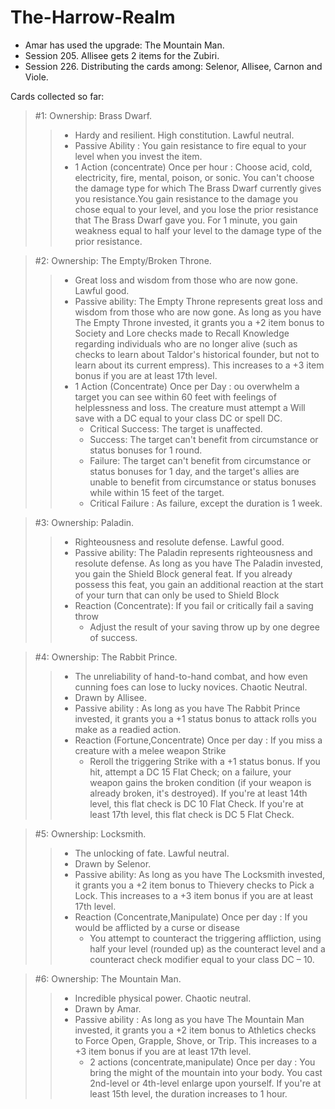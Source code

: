 # The-Harrow-Realm

- Amar has used the upgrade: The Mountain Man.
- Session 205. Allisee gets 2 items for the Zubiri.
- Session 226. Distributing the cards among: Selenor, Allisee, Carnon and Viole.

Cards collected so far:

> #1: Ownership: Brass Dwarf.
>> - Hardy and resilient. High constitution. Lawful neutral.
>> - Passive Ability : You gain resistance to fire equal to your level when you invest the item.
>> - 1 Action (concentrate) Once per hour : Choose acid, cold, electricity, fire, mental, poison, or sonic. You can't choose the damage type for which The Brass Dwarf currently gives you resistance.You gain resistance to the damage you chose equal to your level, and you lose the prior resistance that The Brass Dwarf gave you. For 1 minute, you gain weakness equal to half your level to the damage type of the prior resistance.

> #2: Ownership: The Empty/Broken Throne.
>> - Great loss and wisdom from those who are now gone. Lawful good.
>> - Passive ability: The Empty Throne represents great loss and wisdom from those who are now gone. As long as you have The Empty Throne invested, it grants you a +2 item bonus to Society and Lore checks made to Recall Knowledge regarding individuals who are no longer alive (such as checks to learn about Taldor's historical founder, but not to learn about its current empress). This increases to a +3 item bonus if you are at least 17th level.
>> - 1 Action (Concentrate) Once per Day : ou overwhelm a target you can see within 60 feet with feelings of helplessness and loss. The creature must attempt a Will save with a DC equal to your class DC or spell DC. 
>>   - Critical Success: The target is unaffected. 
>>   - Success: The target can't benefit from circumstance or status bonuses for 1 round. 
>>   - Failure: The target can't benefit from circumstance or status bonuses for 1 day, and the target's allies are unable to benefit from circumstance or status bonuses while within 15 feet of the target. 
>>   - Critical Failure : As failure, except the duration is 1 week.

> #3: Ownership: Paladin.
>> - Righteousness and resolute defense. Lawful good.
>> - Passive ability: The Paladin represents righteousness and resolute defense. As long as you have The Paladin invested, you gain the Shield Block general feat. If you already possess this feat, you gain an additional reaction at the start of your turn that can only be used to Shield Block
>> - Reaction (Concentrate): If you fail or critically fail a saving throw 
>>   - Adjust the result of your saving throw up by one degree of success.

> #4: Ownership: The Rabbit Prince.
>> - The unreliability of hand-to-hand combat, and how even cunning foes can lose to lucky novices. Chaotic Neutral.
>> - Drawn by Allisee.
>> - Passive ability : As long as you have The Rabbit Prince invested, it grants you a +1 status bonus to attack rolls you make as a readied action.
>> - Reaction (Fortune,Concentrate) Once per day : If you miss a creature with a melee weapon Strike 
>>   - Reroll the triggering Strike with a +1 status bonus. If you hit, attempt a DC 15 Flat Check; on a failure, your weapon gains the broken condition (if your weapon is already broken, it's destroyed). If you're at least 14th level, this flat check is DC 10 Flat Check. If you're at least 17th level, this flat check is DC 5 Flat Check.

> #5: Ownership: Locksmith.
>> - The unlocking of fate. Lawful neutral.
>> - Drawn by Selenor.
>> - Passive ability: As long as you have The Locksmith invested, it grants you a +2 item bonus to Thievery checks to Pick a Lock. This increases to a +3 item bonus if you are at least 17th level.
>> - Reaction (Concentrate,Manipulate) Once per day : If you would be afflicted by a curse or disease
>>   - You attempt to counteract the triggering affliction, using half your level (rounded up) as the counteract level and a counteract check modifier equal to your class DC – 10.

> #6: Ownership: The Mountain Man.
>> - Incredible physical power. Chaotic neutral.
>> - Drawn by Amar.
>> - Passive ability : As long as you have The Mountain Man invested, it grants you a +2 item bonus to Athletics checks to Force Open, Grapple, Shove, or Trip. This increases to a +3 item bonus if you are at least 17th level.
>>   - 2 actions (concentrate,manipulate) Once per day : You bring the might of the mountain into your body. You cast 2nd-level or 4th-level enlarge upon yourself. If you're at least 15th level, the duration increases to 1 hour. 
